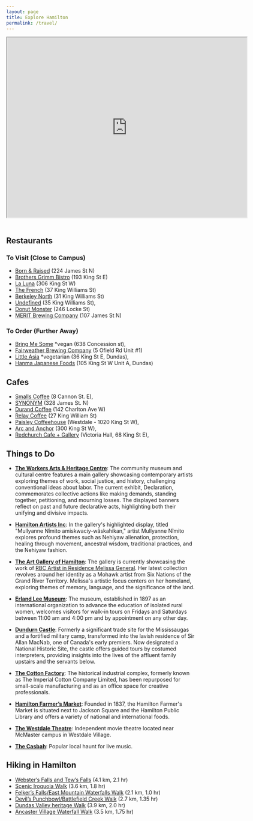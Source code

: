 ```yaml
---
layout: page
title: Explore Hamilton
permalink: /travel/
---
```



<div class = "google-maps"><iframe src="https://www.google.com/maps/d/embed?mid=1Osdcd4UmfNAiqkzdqpcMulxmMBwLmAk&ehbc=2E312F&noprof=1" width="640" height="480"></iframe></div>
<br>

## Restaurants
### To Visit (Close to Campus)
- [Born & Raised](https://www.bornandraisedrestaurant.com) (224 James St N)
- [Brothers Grimm Bistro](https://brothersgrimmbistro.ca) (193 King St E)
- [La Luna](https://www.lalunarestaurants.ca/dining) (306 King St W)
- [The French](https://www.thefrench.ca) (37 King Williams St) 
- [Berkeley North](https://www.berkeleynorth.ca) (31 King Williams St)
- [Undefined](https://eatundefined.com) (35 King Williams St), 
- [Donut Monster](https://www.donutmonster.ca) (246 Locke St) 
- [MERIT Brewing Company](https://www.meritbrewing.ca) (107 James St N)

### To Order (Further Away)
- [Bring Me Some](https://www.bringmesome.ca) *vegan (638 Concession st), 
- [Fairweather Brewing Company](https://fairweatherbrewing.com) (5 Ofield Rd Unit #1)
- [Little Asia](https://www.littleasia.ca) *vegetarian (36 King St E, Dundas), 
- [Hanma Japanese Foods](https://hanmafoods.square.site) (105 King St W Unit A, Dundas)

## Cafes
- [Smalls Coffee](http://smalls.coffee) (8 Cannon St. E),   
- [SYNONYM](http://www.synonymshop.com) (328 James St. N)
- [Durand Coffee](http://durandcoffee.ca) (142 Charlton Ave W)
- [Relay Coffee](http://www.relaycoffee.com) (27 King William St)
- [Paisley Coffeehouse](https://paisleycoffeehouse.com) (Westdale - 1020 King St W), 
- [Arc and Anchor](https://www.arkandanchor.ca) (300 King St W), 
- [Redchurch Cafe + Gallery](https://www.redchurchcafe.com) (Victoria Hall, 68 King St E),

## Things to Do

- **[The Workers Arts & Heritage Centre](https://wahc-museum.ca/event/declaration/)**: The community museum and cultural centre features a main gallery showcasing contemporary artists exploring themes of work, social justice, and history, challenging conventional ideas about labor. The current exhibit, Declaration, commemorates collective actions like making demands, standing together, petitioning, and mourning losses. The displayed banners reflect on past and future declarative acts, highlighting both their unifying and divisive impacts.

- **[Hamilton Artists Inc](https://www.theinc.ca/exhibitions/mullyanne-nimito-amiskwaciy-waskahikan)**: In the gallery's highlighted display, titled "Mullyanne Nîmito amiskwaciy-wâskahikan," artist Mullyanne Nîmito explores profound themes such as Nehiyaw alienation, protection, healing through movement, ancestral wisdom, traditional practices, and the Nehiyaw fashion.


- **[The Art Gallery of Hamilton](https://www.artgalleryofhamilton.com/)**: The gallery is currently showcasing the work of [RBC Artist in Residence Melissa General](https://www.artgalleryofhamilton.com/exhibition/melissa-general/). Her latest collection revolves around her identity as a Mohawk artist from Six Nations of the Grand River Territory. Melissa's artistic focus centers on her homeland, exploring themes of memory, language, and the significance of the land. 

- **[Erland Lee Museum](https://erlandleemuseum.ca)**: The museum, established in 1897 as an international organization to advance the education of isolated rural women, welcomes visitors for walk-in tours on Fridays and Saturdays between 11:00 am and 4:00 pm and by appointment on any other day.

- **[Dundurn Castle](https://tourismhamilton.com/partner/dundurn-national-historic-site/)**: Formerly a significant trade site for the Mississaugas and a fortified military camp, transformed into the lavish residence of Sir Allan MacNab, one of Canada's early premiers. Now designated a National Historic Site, the castle offers guided tours by costumed interpreters, providing insights into the lives of the affluent family upstairs and the servants below. 

- **[The Cotton Factory](https://www.cottonfactory.ca)**: The historical industrial complex, formerly known as The Imperial Cotton Company Limited, has been repurposed for small-scale manufacturing and as an office space for creative professionals. 

- **[Hamilton Farmer’s Market](https://hamiltonfarmersmarket.ca)**: Founded in 1837, the Hamilton Farmer's Market is situated next to Jackson Square and the Hamilton Public Library and offers a variety of national and international foods. 

- **[The Westdale Theatre](https://www.thewestdale.ca/)**: Independent movie theatre located near McMaster campus in Westdale Village.

- **[The Casbah](https://casbahlounge.ca/)**: Popular local haunt for live music.

## Hiking in Hamilton
- [Webster’s Falls and Tew’s Falls](https://geotrail.ca/websters-falls-and-gorge-walk/) (4.1 km, 2.1 hr)
- [Scenic Iroquoia Walk](https://geotrail.ca/scenic-iroquoia-walk/) (3.6 km, 1.8 hr) 
- [Felker’s Falls/East Mountain Waterfalls Walk](https://geotrail.ca/felkers-falls-east-mountain-waterfalls-walk/) (2.1 km, 1.0 hr)
- [Devil’s Punchbowl/Battlefield Creek Walk](https://geotrail.ca/devils-punchbowl-battlefield-creek-walk/) (2.7 km, 1.35 hr)
- [Dundas Valley heritage Walk](https://geotrail.ca/dundas-valley-heritage-walk/) (3.9 km, 2.0 hr)
- [Ancaster Village Waterfall Walk](https://geotrail.ca/dundas-valley-heritage-walk/) (3.5 km, 1.75 hr)




  